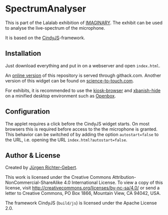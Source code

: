 # SpectrumAnalyser

This is part of the Lalalab exhibition of [IMAGINARY](https://lalalab.imaginary.org).
The exhibit can be used to analyse the live-spectrum of the microphone.

It is based on the [CindyJS](https://cindyjs.org)-framework.

## Installation

Just download everything and put in on a webserver and open `index.html`.

An [online version](https://raw.githack.com/CindyJS/SpectrumAnalyser/master/index.html) of this repository is served through githack.com.  Another version of this widget can be found on [science-to-touch.com](http://science-to-touch.com/LaLaLab/SpectrumAnalyser/).

For exhibits, it is recommended to use the [kiosk-browser](https://github.com/IMAGINARY/kiosk-browser) and [xbanish-hide](https://github.com/IMAGINARY/xbanish-hide) on a minified desktop environment such as [Openbox](http://openbox.org/wiki/Main_Page).


## Configuration

The applet requires a click before the CindyJS widget starts. On most browsers this is required before access to the the microphone is granted.
This behavior can be switched of by adding the option `autostart=false` to the URL, i.e. opening the URL `index.html?autostart=false`.

## Author & License
Created by [Jürgen Richter-Gebert](https://geo.ma.tum.de/en/people/juergen-richter-gebert.html).

This work is licensed under the Creative Commons Attribution-NonCommercial-ShareAlike 4.0 International License. To view a copy of this license, visit http://creativecommons.org/licenses/by-nc-sa/4.0/ or send a letter to Creative Commons, PO Box 1866, Mountain View, CA 94042, USA.

The framework CindyJS (`build/js`) is licensed under the Apache License 2.0.
